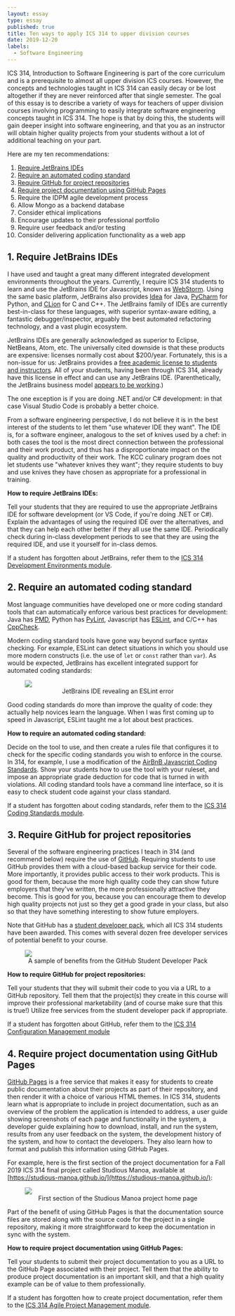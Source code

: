 ```yaml
---
layout: essay
type: essay
published: true
title: Ten ways to apply ICS 314 to upper division courses
date: 2019-12-20
labels:
  - Software Engineering
---
```


ICS 314, Introduction to Software Engineering is part of the core curriculum and is a prerequisite to almost all upper division ICS courses.  However, the concepts and technologies taught in ICS 314 can easily decay or be lost altogether if they are never reinforced after that single semester.  The goal of this essay is to describe a variety of ways for teachers of upper division courses involving programming to easily integrate software engineering concepts taught in ICS 314. The hope is that by doing this, the students will gain deeper insight into software engineering, and that you as an instructor will obtain higher quality projects from your students without a lot of additional teaching on your part.

Here are my ten recommendations:

  1. [Require JetBrains IDEs](#1-require-jetbrains-ides)
  2. [Require an automated coding standard](#2-require-an-automated-coding-standard)
  3. [Require GitHub for project repositories](#3-require-github-for-project-repositories)
  4. [Require project documentation using GitHub Pages](#4-require-project-documentation-using-github-pages)
  5. Require the IDPM agile development process
  6. Allow Mongo as a backend database
  7. Consider ethical implications
  8. Encourage updates to their professional portfolio
  9. Require user feedback and/or testing
  10. Consider delivering application functionality as a web app

## 1. Require JetBrains IDEs

I have used and taught a great many different integrated development environments throughout the years.  Currently, I require ICS 314 students to learn and use the JetBrains IDE for Javascript, known as [WebStorm](https://www.jetbrains.com/webstorm/). Using the same basic platform, JetBrains also provides [Idea](https://www.jetbrains.com/idea/) for Java, [PyCharm](https://www.jetbrains.com/pycharm/) for Python, and [CLion](https://www.jetbrains.com/clion/) for C and C++.  The JetBrains family of IDEs are currently best-in-class for these languages, with superior syntax-aware editing, a fantastic debugger/inspector, arguably the best automated refactoring technology, and a vast plugin ecosystem.

JetBrains IDEs are generally acknowledged as superior to Eclipse, NetBeans, Atom, etc. The universally cited downside is that these products are expensive: licenses normally cost about $200/year. Fortunately, this is a non-issue for us: JetBrains provides a [free academic license to students and instructors](https://www.jetbrains.com/student/).  All of your students, having been through ICS 314, already have this license in effect and can use any JetBrains IDE. (Parenthetically, the JetBrains business model [appears to be working](https://twitter.com/chetanp/status/1205907182396395525).)

The one exception is if you are doing .NET and/or C# development: in that case Visual Studio Code is probably a better choice.

From a software engineering perspective, I do not believe it is in the best interest of the students to let them "use whatever IDE they want".  The IDE is, for a software engineer, analogous to the set of knives used by a chef: in both cases the tool is the most direct connection between the professional and their work product, and thus has a disproportionate impact on the quality and productivity of their work. The KCC culinary program does not let students use "whatever knives they want"; they require students to buy and use knives they have chosen as appropriate for a professional in training.

**How to require JetBrains IDEs:**

Tell your students that they are required to use the appropriate JetBrains IDE for software development (or VS Code, if you're doing .NET or C#). Explain the advantages of using the required IDE over the alternatives, and that they can help each other better if they all use the same IDE. Periodically check during in-class development periods to see that they are using the required IDE, and use it yourself for in-class demos.

If a student has forgotten about JetBrains, refer them to the [ICS 314 Development Environments module](http://courses.ics.hawaii.edu/ReviewICS314/modules/development-environments/).

## 2. Require an automated coding standard

Most language communities have developed one or more coding standard tools that can automatically enforce various best practices for development: Java has [PMD](https://pmd.github.io/), Python has [PyLint](http://pylint.pycqa.org/en/latest/), Javascript has [ESLint](https://eslint.org/), and C/C++ has [CppCheck](http://cppcheck.sourceforge.net/).

Modern coding standard tools have gone way beyond surface syntax checking. For example, ESLint can detect situations in which you should use more modern constructs (i.e. the use of `let` or `const` rather than `var`). As would be expected, JetBrains has excellent integrated support for automated coding standards:

<figure>
<img class="ui responsive image" src="{{ site.baseurl }}/images/ten-ways-eslint-example.png">
<figcaption style="text-align: center">JetBrains IDE revealing an ESLint error</figcaption>
</figure>

Good coding standards do more than improve the quality of code: they actually help novices learn the language. When I was first coming up to speed in Javascript, ESLint taught me a lot about best practices.

**How to require an automated coding standard:**

Decide on the tool to use, and then create a rules file that configures it to check for the specific coding standards you wish to enforce in the course.  In 314, for example, I use a modification of the [AirBnB Javascript Coding Standards](https://www.npmjs.com/package/eslint-config-airbnb).  Show your students how to use the tool with your ruleset, and impose an appropriate grade deduction for code that is turned in with violations.  All coding standard tools have a command line interface, so it is easy to check student code against your class standard.

If a student has forgotten about coding standards, refer them to the [ICS 314 Coding Standards module](http://courses.ics.hawaii.edu/ReviewICS314/modules/coding-standards/).

## 3. Require GitHub for project repositories

Several of the software engineering practices I teach in 314 (and recommend below) require the use of [GitHub](https://github.com/). Requiring students to use GitHub provides them with a cloud-based backup service for their code. More importantly, it provides public access to their work products. This is good for them, because the more high quality code they can show future employers that they've written, the more professionally attractive they become.  This is good for you, because you can encourage them to develop high quality projects not just so they get a good grade in your class, but also so that they have something interesting to show future employers.

Note that GitHub has a [student developer pack](https://education.github.com/pack), which all ICS 314 students have been awarded. This comes with several dozen free developer services of potential benefit to your course.

<figure>
<img class="ui responsive image" src="{{ site.baseurl }}/images/ten-ways-student-developer-pack.png">
<figcaption style="text-align: center">A sample of benefits from the GitHub Student Developer Pack</figcaption>
</figure>

**How to require GitHub for project repositories:**

Tell your students that they will submit their code to you via a URL to a GitHub repository. Tell them that the project(s) they create in this course will improve their professional marketability (and of course make sure that this is true!) Utilize free services from the student developer pack if appropriate.

If a student has forgotten about GitHub, refer them to the [ICS 314 Configuration Management module](http://courses.ics.hawaii.edu/ReviewICS314/modules/configuration-management/)

## 4. Require project documentation using GitHub Pages

[GitHub Pages](https://pages.github.com/) is a free service that makes it easy for students to create public documentation about their projects as part of their repository, and then render it with a choice of various HTML themes. In ICS 314, students learn what is appropriate to include in project documentation, such as an overview of the problem the application is intended to address, a user guide showing screenshots of each page and functionality in the system, a developer guide explaining how to download, install, and run the system, results from any user feedback on the system, the development history of the system, and how to contact the developers. They also learn how to format and publish this information using GitHub Pages.

For example, here is the first section of the project documentation for a Fall 2019 ICS 314 final project called Studious Manoa, available at [https://studious-manoa.github.io/](https://studious-manoa.github.io/):

<figure>
<img class="ui responsive image" src="{{ site.baseurl }}/images/ten-ways-studious-manoa.png">
<figcaption style="text-align: center">First section of the Studious Manoa project home page</figcaption>
</figure>

Part of the benefit of using GitHub Pages is that the documentation source files are stored along with the source code for the project in a single repository, making it more straightforward to keep the documentation in sync with the system.

**How to require project documentation using GitHub Pages:**

Tell your students to submit their project documentation to you as a URL to the GitHub Page associated with their project. Tell them that the ability to produce project documentation is an important skill, and that a high quality example can be of value to them professionally.

If a student has forgotten how to create project documentation, refer them to the [ICS 314 Agile Project Management module](http://courses.ics.hawaii.edu/ReviewICS314/modules/project-management/).
























